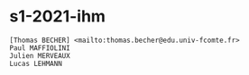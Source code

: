 # s1-2021-ihm
    [Thomas BECHER] <mailto:thomas.becher@edu.univ-fcomte.fr>
    Paul MAFFIOLINI
    Julien MERVEAUX
    Lucas LEHMANN
